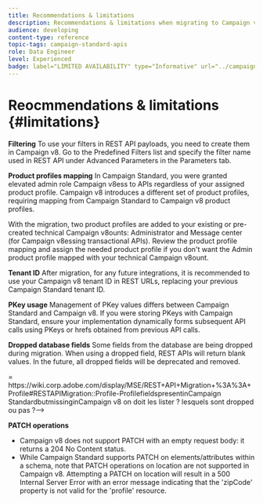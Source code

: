 ```yaml
---
title: Recommendations & limitations
description: Recommendations & limitations when migrating to Campaign v8 REST APIs.
audience: developing
content-type: reference
topic-tags: campaign-standard-apis
role: Data Engineer
level: Experienced
badge: label="LIMITED AVAILABILITY" type="Informative" url="../campaign-standard-migration-home.md" tooltip="Restricted to Campaign Standard migrated users"
---
```

# Reocmmendations & limitations {#limitations}

**Filtering**
To use your filters in REST API payloads, you need to create them in Campaign v8. Go to the Predefined Filters list and specify the filter name used in REST API under Advanced Parameters in the Parameters tab.

**Product profiles mapping**
In Campaign Standard, you were granted elevated admin role Campaign v8ess to APIs regardless of your assigned product profile. Campaign v8 introduces a different set of product profiles, requiring mapping from Campaign Standard to Campaign v8 product profiles.

With the migration, two product profiles are added to your existing or pre-created technical Campaign v8ounts: Administrator and Message center (for Campaign v8essing transactional APIs). Review the product profile mapping and assign the needed product profile if you don't want the Admin product profile mapped with your technical Campaign v8ount.

**Tenant ID**
After migration, for any future integrations, it is recommended to use your Campaign v8 tenant ID in REST URLs, replacing your previous Campaign Standard tenant ID.

**PKey usage**
Management of PKey values differs between Campaign Standard and Campaign v8. If you were storing PKeys with Campaign Standard, ensure your implementation dynamically forms subsequent API calls using PKeys or hrefs obtained from previous API calls.

**Dropped database fields**
Some fields from the database are being dropped during migration. When using a dropped field, REST APIs will return blank values. In the future, all dropped fields will be deprecated and removed.

<!-->= https://wiki.corp.adobe.com/display/MSE/REST+API+Migration+%3A%3A+Profile#RESTAPIMigration::Profile-ProfilefieldspresentinCampaign StandardbutmissinginCampaign v8
on doit les lister ? lesquels sont dropped ou pas ?-->

**PATCH operations**
* Campaign v8 does not support PATCH with an empty request body: it returns a 204 No Content status.
* While Campaign Standard supports PATCH on elements/attributes within a schema, note that PATCH operations on location are not supported in Campaign v8. Attempting a PATCH on location will result in a 500 Internal Server Error with an error message indicating that the 'zipCode' property is not valid for the 'profile' resource.
